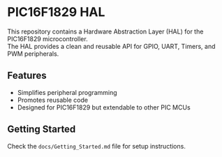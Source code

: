 # PIC16F1829 HAL  
This repository contains a Hardware Abstraction Layer (HAL) for the PIC16F1829 microcontroller.  
The HAL provides a clean and reusable API for GPIO, UART, Timers, and PWM peripherals.  

## Features  
- Simplifies peripheral programming  
- Promotes reusable code  
- Designed for PIC16F1829 but extendable to other PIC MCUs  

## Getting Started  
Check the `docs/Getting_Started.md` file for setup instructions.  
